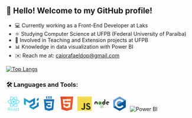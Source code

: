 ## 👋 Hello! Welcome to my GitHub profile!

- 💻 Currently working as a Front-End Developer at Laks
- ⚛️ Studying Computer Science at UFPB (Federal University of Paraíba)
- 📖 Involved in Teaching and Extension projects at UFPB
- 📊 Knowledge in data visualization with Power BI
- ✉️ Reach me at: caiorafaeldop@gmail.com

[![Top Langs](https://github-readme-stats.vercel.app/api/top-langs/?username=caiorafaeldop&layout=compact&theme=vision-friendly-dark)](https://github.com/anuraghazra/github-readme-stats)

### 🛠️ Languages and Tools:
<div>
  <img src="https://github.com/devicons/devicon/blob/master/icons/react/react-original-wordmark.svg" title="React" alt="React" width="40" height="40"/>&nbsp;
  <img src="https://github.com/devicons/devicon/blob/master/icons/materialui/materialui-original.svg" title="Material UI" alt="Material UI" width="40" height="40"/>&nbsp;
  <img src="https://github.com/devicons/devicon/blob/master/icons/css3/css3-plain-wordmark.svg"  title="CSS3" alt="CSS" width="40" height="40"/>&nbsp;
  <img src="https://github.com/devicons/devicon/blob/master/icons/html5/html5-original.svg" title="HTML5" alt="HTML" width="40" height="40"/>&nbsp;
  <img src="https://github.com/devicons/devicon/blob/master/icons/javascript/javascript-original.svg" title="JavaScript" alt="JavaScript" width="40" height="40"/>&nbsp;
  <img src="https://github.com/devicons/devicon/blob/master/icons/nodejs/nodejs-original-wordmark.svg" title="NodeJS" alt="NodeJS" width="40" height="40"/>&nbsp;
  <img src="https://github.com/devicons/devicon/blob/master/icons/c/c-original.svg" title="C" alt="C" width="40" height="40"/>&nbsp;
  <img src="https://img.icons8.com/color/48/000000/power-bi.png" title="Power BI" alt="Power BI" width="40" height="40"/>&nbsp;
</div>
